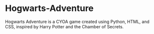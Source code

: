 # Hogwarts-Adventure
Hogwarts Adventure is a CYOA game created using Python, HTML, and CSS, inspired by Harry Potter and the Chamber of Secrets.
